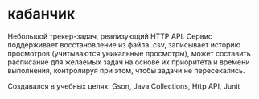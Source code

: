 # кабанчик

Небольшой трекер-задач, реализующий HTTP API. Сервис поддерживает восстановление из файла .csv, записывает историю просмотров (учитываются уникальные просмотры), может составить расписание для желаемых задач на основе их приоритета и времени выполнения, контролируя при этом, чтобы задачи не пересекались.

Создавался в учебных целях: Gson, Java Collections, Http API, Junit
